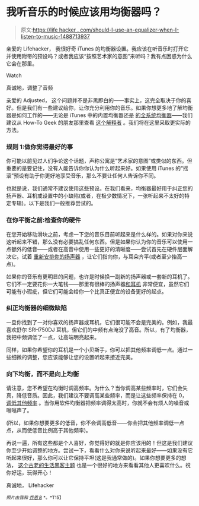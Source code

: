 # 我听音乐的时候应该用均衡器吗？

> 原文:[https://life hacker . com/should-I-use-an-equalizer-when-I-listen-to-music-1488713937](https://lifehacker.com/should-i-use-an-equalizer-when-i-listen-to-music-1488713937)

亲爱的 Lifehacker，
我很好奇 iTunes 的均衡器设置。我应该在听音乐时打开它并使用附带的预设吗？或者我应该“按照艺术家的意图”来听吗？我有点困惑为什么它会在那里。

Watch

真诚地，调整了音频

亲爱的 Adjusted，
这个问题并不是非黑即白的——事实上，这完全取决于你的喜好。但是我们有一些建议给你，让你充分利用你的音乐。如果你想更多地了解均衡器是如何工作的——无论是 iTunes 中的内置均衡器还是 [的全系统均衡器](https://lifehacker.com/how-to-equalize-your-computer-for-itunes-spotify-and-5993636)——我们建议从 How-To Geek 的朋友那里查看 [这个解释者](http://www.howtogeek.com/59467/htg-explains-what-is-an-equalizer-and-how-does-it-work/) 。我们将在这里采取更实际的方法。

### 规则 1:做你觉得最好的事

你可能以前见过人们争论这个话题，声称公寓是“艺术家的意图”或类似的东西。但重要的是要记住，没有人能告诉你你认为什么听起来好。如果使用 iTunes 的“摇滚”预设有助于你更好地享受音乐，那么不要让任何人告诉你不同。

也就是说，我们通常不建议使用这些预设。在我们看来，均衡器最好用于纠正您的扬声器、耳机或设置中的小缺陷(或者，在极少数情况下，一张听起来不太好的特定专辑)。以下是我们一般推荐尝试的。

### 在你平衡之前:检查你的硬件

在您开始移动滑块之前，考虑一下您的音乐目前听起来是什么样的。如果对你来说这听起来不错，那么没有必要搞乱任何东西。但是如果你认为你的音乐可以使用一点额外的低音——或者在高音中使用一些更好的清晰度——尝试首先在硬件层面解决它。试着 [重新安排你的扬声器](https://lifehacker.com/speaker-placement-rules-for-achieving-optimum-sound-5592215) ，让它们指向你，与耳朵齐平(或者至少抬高一点)。

如果你的音乐有更明显的问题，也许是时候换一副新的扬声器或一套新的耳机了。它们不一定要花你一大笔钱——那里有很棒的扬声器[和耳机](https://lifehacker.com/the-best-headphones-you-can-buy-under-20-1480550409) 非常便宜，虽然它们可能有小瑕疵，但它们可能会给你一个比真正便宜的设备更好的起点。

### 纠正均衡器的细微缺陷

一旦你找到了一对你喜欢的扬声器或耳机，它们很可能不会是完美的。例如，我最喜欢舒尔 SRH750DJ 耳机，但它们的中频有点淹没了高音。所以，有了均衡器，我把中频调低了一点，让高端明亮起来。

同样，如果你希望你的耳机是一个小贝斯手，你可以把其他频率调低一点。通过一些细微的调整，您应该能够让您的设置听起来接近完美。

### 向下均衡，而不是向上均衡

请注意，您不希望在均衡时调高频率。为什么？当你调高某些频率时，它们会失真，降低音质。因此，我们建议不要调高某些频率，而是让这些频率保持在 0， [调低其他频率](https://lifehacker.com/equalize-your-sound-levels-down-not-up-for-better-qua-5993784) 。当你用软件均衡器把频率调得太高时，你就不会有烦人的噪音或嗡嗡声了。

(所以，如果你想要更多的低音，你不会调高低音——你会把其他频率调低一点点，从而使低音比例高于其他频率)。

再说一遍，所有这些都是个人喜好，你觉得好的就是你应该用的！但这是我们建议你至少开始调整的地方。尝试一下，看看什么对你来说听起来最好——如果没有它听起来很好，那么你可以让它保持平坦(这是我通常做的)。如果你想要更多的想法， [这个古老的生活黑客主题](https://lifehacker.com/how-do-you-adjust-and-perfect-the-eq-on-your-music-5910254) 也是一个很好的地方来看看其他人更喜欢什么。祝你好运，玩得开心！

真诚地，
Lifehacker

<small>*照片由我和*</small> [<small>*乔恩 B*</small>](http://www.flickr.com/photos/7655955@N07/6869042806) <small>*。*T15】</small>